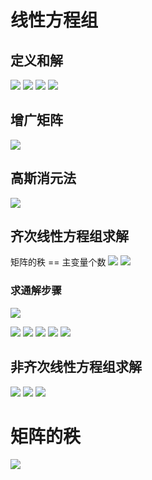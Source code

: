 # 线性方程组 
## 定义和解
![](../photo/Pasted%20image%2020240219165153.png)
![](../photo/Pasted%20image%2020240220151014.png)
![](../photo/Pasted%20image%2020240220155016.png)
![](../photo/Pasted%20image%2020240220155242.png)

## 增广矩阵
![](../photo/Pasted%20image%2020240219165652.png)

## 高斯消元法
![](../photo/Pasted%20image%2020240219172246.png)

## 齐次线性方程组求解
矩阵的秩 == 主变量个数
![](../photo/Pasted%20image%2020240220163528.png)
![](../photo/Pasted%20image%2020240220164439.png)

### 求通解步骤
![](../photo/Pasted%20image%2020240220164644.png)

![](../photo/Pasted%20image%2020240220164657.png)
![](../photo/Pasted%20image%2020240220164744.png)
![](../photo/Pasted%20image%2020240220164816.png)
![](../photo/Pasted%20image%2020240220164943.png)
![](../photo/Pasted%20image%2020240220165000.png)

## 非齐次线性方程组求解
![](../photo/Pasted%20image%2020240220171029.png)
![](../photo/Pasted%20image%2020240220165542.png)
![](../photo/Pasted%20image%2020240220165807.png)

# 矩阵的秩
![](../photo/Pasted%20image%2020240220173119.png)
